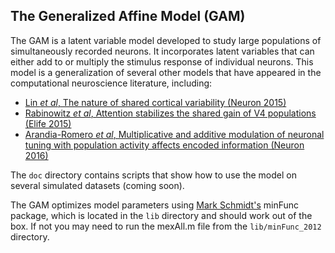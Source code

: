 ## The Generalized Affine Model (GAM)

The GAM is a latent variable model developed to study large populations of simultaneously recorded neurons. It incorporates latent variables that can either add to or multiply the stimulus response of individual neurons. This model is a generalization of several other models that have appeared in the computational neuroscience literature, including:
- [Lin *et al*, The nature of shared cortical variability (Neuron 2015)](http://www.sciencedirect.com/science/article/pii/S089662731500598X)
- [Rabinowitz *et al*, Attention stabilizes the shared gain of V4 populations (Elife 2015)](https://elifesciences.org/articles/08998#abstract)
- [Arandia-Romero *et al*, Multiplicative and additive modulation of neuronal tuning with population activity affects encoded information (Neuron 2016)](http://www.sciencedirect.com/science/article/pii/S089662731600091X)

The `doc` directory contains scripts that show how to use the model on several simulated datasets (coming soon).

The GAM optimizes model parameters using [Mark Schmidt's](http://www.cs.ubc.ca/~schmidtm/) minFunc package, which is located in the `lib` directory and should work out of the box. If not you may need to run the mexAll.m file from the `lib/minFunc_2012` directory.
